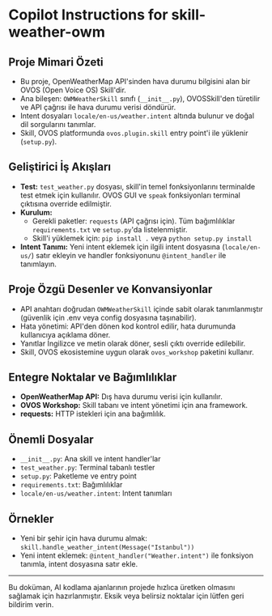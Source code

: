 # Copilot Instructions for skill-weather-owm

## Proje Mimari Özeti
- Bu proje, OpenWeatherMap API'sinden hava durumu bilgisini alan bir OVOS (Open Voice OS) Skill'dir.
- Ana bileşen: `OWMWeatherSkill` sınıfı (`__init__.py`), OVOSSkill'den türetilir ve API çağrısı ile hava durumu verisi döndürür.
- Intent dosyaları `locale/en-us/weather.intent` altında bulunur ve doğal dil sorgularını tanımlar.
- Skill, OVOS platformunda `ovos.plugin.skill` entry point'i ile yüklenir (`setup.py`).

## Geliştirici İş Akışları
- **Test:** `test_weather.py` dosyası, skill'in temel fonksiyonlarını terminalde test etmek için kullanılır. OVOS GUI ve `speak` fonksiyonları terminal çıktısına override edilmiştir.
- **Kurulum:**
  - Gerekli paketler: `requests` (API çağrısı için). Tüm bağımlılıklar `requirements.txt` ve `setup.py`'da listelenmiştir.
  - Skill'i yüklemek için: `pip install .` veya `python setup.py install`
- **Intent Tanımı:** Yeni intent eklemek için ilgili intent dosyasına (`locale/en-us/`) satır ekleyin ve handler fonksiyonunu `@intent_handler` ile tanımlayın.

## Proje Özgü Desenler ve Konvansiyonlar
- API anahtarı doğrudan `OWMWeatherSkill` içinde sabit olarak tanımlanmıştır (güvenlik için .env veya config dosyasına taşınabilir).
- Hata yönetimi: API'den dönen kod kontrol edilir, hata durumunda kullanıcıya açıklama döner.
- Yanıtlar İngilizce ve metin olarak döner, sesli çıktı override edilebilir.
- Skill, OVOS ekosistemine uygun olarak `ovos_workshop` paketini kullanır.

## Entegre Noktalar ve Bağımlılıklar
- **OpenWeatherMap API:** Dış hava durumu verisi için kullanılır.
- **OVOS Workshop:** Skill tabanı ve intent yönetimi için ana framework.
- **requests:** HTTP istekleri için ana bağımlılık.

## Önemli Dosyalar
- `__init__.py`: Ana skill ve intent handler'lar
- `test_weather.py`: Terminal tabanlı testler
- `setup.py`: Paketleme ve entry point
- `requirements.txt`: Bağımlılıklar
- `locale/en-us/weather.intent`: Intent tanımları

## Örnekler
- Yeni bir şehir için hava durumu almak: `skill.handle_weather_intent(Message("Istanbul"))`
- Yeni intent eklemek: `@intent_handler("Weather.intent")` ile fonksiyon tanımla, intent dosyasına satır ekle.

---
Bu doküman, AI kodlama ajanlarının projede hızlıca üretken olmasını sağlamak için hazırlanmıştır. Eksik veya belirsiz noktalar için lütfen geri bildirim verin.
